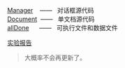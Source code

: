 [Manager](https://github.com/ConanYu/studentManagement/tree/master/Manager)&nbsp;&nbsp;&nbsp;&nbsp;——&nbsp;&nbsp;&nbsp;对话框源代码  
[Document](https://github.com/ConanYu/studentManagement/tree/master/Document)&nbsp;&nbsp;——&nbsp;&nbsp;&nbsp;单文档源代码  
[allDone](https://github.com/ConanYu/studentManagement/tree/master/allDone)&nbsp;&nbsp;&nbsp;&nbsp;&nbsp;&nbsp;——&nbsp;&nbsp;&nbsp;可执行文件和数据文件  
  
[实验报告](https://conanyu.github.io/2019/01/19/studentManagement/)

> 大概率不会再更新了。
